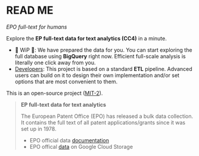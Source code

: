 [docs-ep]:https://www.epo.org/searching-for-patents/data/bulk-data-sets/text-analytics.html#tab-2
[gcs-ep]:https://console.cloud.google.com/storage/browser/epo-patentinformation

# READ ME

*EPO full-text for humans*

Explore the **EP full-text data for text analytics (CC4)** in a minute.

- 🚧 WiP 🚧: We have prepared the data for you. You can start exploring the full database using **BigQuery** right now. Efficient full-scale analysis is literally one click away from you.
- [Developers](set-up.md): This project is based on a standard **ETL** pipeline. Advanced users can build on it to design their own implementation and/or set options that are most convenient to them.

This is an open-source project ([MIT-2](./LICENSE.md)).


> **EP full-text data for text analytics**
>
>The European Patent Office (EPO) has released a bulk data collection. It contains the full text of all
>patent applications/grants since it was set up in 1978.
>
>- EPO official data [documentation][docs-ep]
>- EPO offical [data][gcs-ep] on Google Cloud Storage
